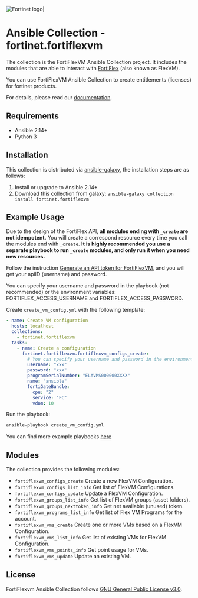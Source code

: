 ![Fortinet logo|](https://upload.wikimedia.org/wikipedia/commons/thumb/6/62/Fortinet_logo.svg/320px-Fortinet_logo.svg.png)

# Ansible Collection - fortinet.fortiflexvm
The collection is the FortiFlexVM Ansible Collection project. It includes the modules that are able to interact with [FortiFlex](https://docs.fortinet.com/product/flex-vm/) (also known as FlexVM).

You can use FortiFlexVM Ansible Collection to create entitlements (licenses) for fortinet products.

For details, please read our [documentation](https://ansible-galaxy-fortiflexvm-docs.readthedocs.io/en/latest/).

## Requirements
- Ansible 2.14+
- Python 3

## Installation
This collection is distributed via [ansible-galaxy](https://galaxy.ansible.com/), the installation steps are as follows:

1. Install or upgrade to Ansible 2.14+
2. Download this collection from galaxy: `ansible-galaxy collection install fortinet.fortiflexvm`


## Example Usage

Due to the design of the FortiFlex API, **all modules ending with `_create` are not idempotent.** You will create a correspond resource every time you call the modules end with `_create`.
**It is highly recommended you use a separate playbook to run `_create` modules, and only run it when you need new resources.** 

Follow the instruction [Generate an API token for FortiFlexVM](https://ansible-galaxy-fortiflexvm-docs.readthedocs.io/en/latest/token.html), and you will get your apiID (username) and password.

You can specify your username and password in the playbook (not recommended) or the environment variables: FORTIFLEX_ACCESS_USERNAME and FORTIFLEX_ACCESS_PASSWORD.

Create `create_vm_config.yml` with the following template:
```yaml
- name: Create VM configuration
  hosts: localhost
  collections:
    - fortinet.fortiflexvm
  tasks:
    - name: Create a configuration
      fortinet.fortiflexvm.fortiflexvm_configs_create:
        # You can specify your username and password in the environment variables: FORTIFLEX_ACCESS_USERNAME and FORTIFLEX_ACCESS_PASSWORD.
        username: "xxx" 
        password: "xxx"
        programSerialNumber: "ELAVMS000000XXXX"
        name: "ansible"
        fortiGateBundle:
          cpu: "2"
          service: "FC"
          vdom: 10
```

Run the playbook:
```bash
ansible-playbook create_vm_config.yml
```
You can find more example playbooks [here](https://github.com/fortinet-ansible-dev/ansible-galaxy-fortiflexvm-collection/tree/main/examples)

## Modules
The collection provides the following modules:

* `fortiflexvm_configs_create` Create a new FlexVM Configuration.
* `fortiflexvm_configs_list_info` Get list of FlexVM Configurations.
* `fortiflexvm_configs_update` Update a FlexVM Configuration.
* `fortiflexvm_groups_list_info` Get list of FlexVM groups (asset folders).
* `fortiflexvm_groups_nexttoken_info` Get net available (unused) token.
* `fortiflexvm_programs_list_info` Get list of Flex VM Programs for the account.
* `fortiflexvm_vms_create` Create one or more VMs based on a FlexVM Configuration.
* `fortiflexvm_vms_list_info` Get list of existing VMs for FlexVM Configuration.
* `fortiflexvm_vms_points_info` Get point usage for VMs.
* `fortiflexvm_vms_update` Update an existing VM.

## License

FortiFlexvm Ansible Collection follows [GNU General Public License v3.0](LICENSE).